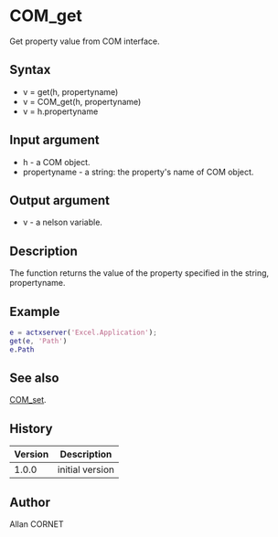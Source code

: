 # COM_get

Get property value from COM interface.

## Syntax

- v = get(h, propertyname)
- v = COM_get(h, propertyname)
- v = h.propertyname

## Input argument

- h - a COM object.
- propertyname - a string: the property's name of COM object.

## Output argument

- v - a nelson variable.

## Description

  <p>The function returns the value of the property specified in the string, propertyname.</p>

## Example

```matlab
e = actxserver('Excel.Application');
get(e, 'Path')
e.Path
```

## See also

[COM_set](COM_set.md).

## History

| Version | Description     |
| ------- | --------------- |
| 1.0.0   | initial version |

## Author

Allan CORNET

